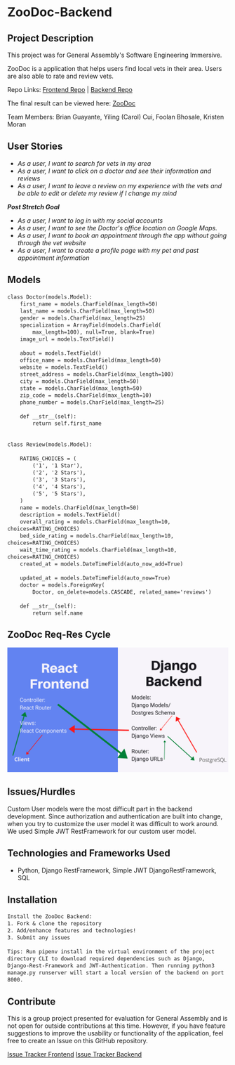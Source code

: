 # ZooDoc-Backend

## Project Description

This project was for General Assembly's Software Engineering Immersive.

ZooDoc is a application that helps users find local vets in their area. Users are also able to rate and review vets.

Repo Links:
[Frontend Repo](https://github.com/bguayante/ZooDoc) | 
[Backend Repo](https://github.com/kristenmoran/ZooDoc-Backend)

The final result can be viewed here: [ZooDoc](https://zoodoc.herokuapp.com/)

Team Members:
Brian Guayante,
Yiling (Carol) Cui,
Foolan Bhosale,
Kristen Moran

## User Stories

- _As a user, I want to search for vets in my area_
- _As a user, I want to click on a doctor and see their information and reviews_
- _As a user, I want to leave a review on my experience with the vets and be able to edit or delete my review if I change my mind_

_**Post Stretch Goal**_

- _As a user, I want to log in with my social accounts_
- _As a user, I want to see the Doctor's office location on Google Maps._
- _As a user, I want to book an appointment through the app without going through the vet website_
- _As a user, I want to create a profile page with my pet and past appointment information_

## Models

```
class Doctor(models.Model):
    first_name = models.CharField(max_length=50)
    last_name = models.CharField(max_length=50)
    gender = models.CharField(max_length=25)
    specialization = ArrayField(models.CharField(
        max_length=100), null=True, blank=True)
    image_url = models.TextField()

    about = models.TextField()
    office_name = models.CharField(max_length=50)
    website = models.TextField()
    street_address = models.CharField(max_length=100)
    city = models.CharField(max_length=50)
    state = models.CharField(max_length=50)
    zip_code = models.CharField(max_length=10)
    phone_number = models.CharField(max_length=25)

    def __str__(self):
        return self.first_name


class Review(models.Model):

    RATING_CHOICES = (
        ('1', '1 Star'),
        ('2', '2 Stars'),
        ('3', '3 Stars'),
        ('4', '4 Stars'),
        ('5', '5 Stars'),
    )
    name = models.CharField(max_length=50)
    description = models.TextField()
    overall_rating = models.CharField(max_length=10, choices=RATING_CHOICES)
    bed_side_rating = models.CharField(max_length=10, choices=RATING_CHOICES)
    wait_time_rating = models.CharField(max_length=10, choices=RATING_CHOICES)
    created_at = models.DateTimeField(auto_now_add=True)

    updated_at = models.DateTimeField(auto_now=True)
    doctor = models.ForeignKey(
        Doctor, on_delete=models.CASCADE, related_name='reviews')

    def __str__(self):
        return self.name

```

## ZooDoc Req-Res Cycle
![Req-Res Cycle](project-planning/Djangobackend.png)

## Issues/Hurdles

Custom User models were the most difficult part in the backend development. Since authorization and authentication are built into change, when you try to customize the user model it was difficult to work around. We used Simple JWT RestFramework for our custom user model. 

## Technologies and Frameworks Used

- Python, Django RestFramework, Simple JWT DjangoRestFramework, SQL

## Installation

```
Install the ZooDoc Backend:
1. Fork & clone the repository
2. Add/enhance features and technologies!
3. Submit any issues

Tips: Run pipenv install in the virtual environment of the project directory CLI to download required dependencies such as Django, Django-Rest-Framework and JWT-Authentication. Then running python3 manage.py runserver will start a local version of the backend on port 8000.
```

## Contribute

This is a group project presented for evaluation for General Assembly and is not open for outside contributions at this time. However, if you have feature suggestions to improve the usability or functionality of the application, feel free to create an Issue on this GitHub repository.

[Issue Tracker Frontend](https://github.com/bguayante/ZooDoc/issues)
[Issue Tracker Backend](https://github.com/kristenmoran/ZooDoc-Backend/issues)
